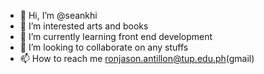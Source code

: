 - 👋 Hi, I’m @seankhi
- 👀 I’m interested arts and books
- 🌱 I’m currently learning front end development
- 💞️ I’m looking to collaborate on any stuffs
- 📫 How to reach me ronjason.antillon@tup.edu.ph(gmail)

<!---
seankhi/seankhi is a ✨ special ✨ repository because its `README.md` (this file) appears on your GitHub profile.
You can click the Preview link to take a look at your changes.
--->
